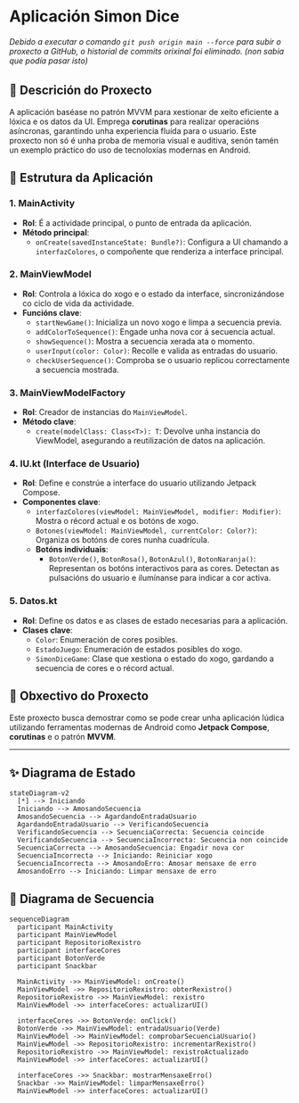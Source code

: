 # Aplicación Simon Dice
###### *Debido a executar o comando  `git push origin main --force` para subir o proxecto a GitHub, o historial de commits orixinal foi eliminado. (non sabia que podía pasar isto)*

## 📝 Descrición do Proxecto

A aplicación baséase no patrón MVVM para xestionar de xeito eficiente a lóxica e os datos da UI. Emprega **corutinas** para realizar operacións asíncronas, garantindo unha experiencia fluída para o usuario. Este proxecto non só é unha proba de memoria visual e auditiva, senón tamén un exemplo práctico do uso de tecnoloxías modernas en Android.

## 🔧 Estrutura da Aplicación

### 1. **MainActivity**
- **Rol**: É a actividade principal, o punto de entrada da aplicación.
- **Método principal**:
  - `onCreate(savedInstanceState: Bundle?)`: Configura a UI chamando a `interfazColores`, o compoñente que renderiza a interface principal.

### 2. **MainViewModel**
- **Rol**: Controla a lóxica do xogo e o estado da interface, sincronizándose co ciclo de vida da actividade.
- **Funcións clave**:
  - `startNewGame()`: Inicializa un novo xogo e limpa a secuencia previa.
  - `addColorToSequence()`: Engade unha nova cor á secuencia actual.
  - `showSequence()`: Mostra a secuencia xerada ata o momento.
  - `userInput(color: Color)`: Recolle e valida as entradas do usuario.
  - `checkUserSequence()`: Comproba se o usuario replicou correctamente a secuencia mostrada.

### 3. **MainViewModelFactory**
- **Rol**: Creador de instancias do `MainViewModel`.
- **Método clave**:
  - `create(modelClass: Class<T>): T`: Devolve unha instancia do ViewModel, asegurando a reutilización de datos na aplicación.

### 4. **IU.kt (Interface de Usuario)**
- **Rol**: Define e constrúe a interface do usuario utilizando Jetpack Compose.
- **Componentes clave**:
  - `interfazColores(viewModel: MainViewModel, modifier: Modifier)`: Mostra o récord actual e os botóns de xogo.
  - `Botones(viewModel: MainViewModel, currentColor: Color?)`: Organiza os botóns de cores nunha cuadrícula.
  - **Botóns individuais**:
    - `BotonVerde()`, `BotonRosa()`, `BotonAzul()`, `BotonNaranja()`: Representan os botóns interactivos para as cores. Detectan as pulsacións do usuario e ilumínanse para indicar a cor activa.

### 5. **Datos.kt**
- **Rol**: Define os datos e as clases de estado necesarias para a aplicación.
- **Clases clave**:
  - `Color`: Enumeración de cores posibles.
  - `EstadoJuego`: Enumeración de estados posibles do xogo.
  - `SimonDiceGame`: Clase que xestiona o estado do xogo, gardando a secuencia de cores e o récord actual.


## 🎯 Obxectivo do Proxecto

Este proxecto busca demostrar como se pode crear unha aplicación lúdica utilizando ferramentas modernas de Android como **Jetpack Compose**, **corutinas** e o patrón **MVVM**. 

---

## ✨ Diagrama de Estado
```mermaid
stateDiagram-v2
  [*] --> Iniciando
  Iniciando --> AmosandoSecuencia
  AmosandoSecuencia --> AgardandoEntradaUsuario
  AgardandoEntradaUsuario --> VerificandoSecuencia
  VerificandoSecuencia --> SecuenciaCorrecta: Secuencia coincide
  VerificandoSecuencia --> SecuenciaIncorrecta: Secuencia non coincide
  SecuenciaCorrecta --> AmosandoSecuencia: Engadir nova cor
  SecuenciaIncorrecta --> Iniciando: Reiniciar xogo
  SecuenciaIncorrecta --> AmosandoErro: Amosar mensaxe de erro
  AmosandoErro --> Iniciando: Limpar mensaxe de erro
```

## 💫 Diagrama de Secuencia
```mermaid
sequenceDiagram
  participant MainActivity
  participant MainViewModel
  participant RepositorioRexistro
  participant interfaceCores
  participant BotonVerde
  participant Snackbar

  MainActivity ->> MainViewModel: onCreate()
  MainViewModel ->> RepositorioRexistro: obterRexistro()
  RepositorioRexistro ->> MainViewModel: rexistro
  MainViewModel ->> interfaceCores: actualizarUI()

  interfaceCores ->> BotonVerde: onClick()
  BotonVerde ->> MainViewModel: entradaUsuario(Verde)
  MainViewModel ->> MainViewModel: comprobarSecuenciaUsuario()
  MainViewModel ->> RepositorioRexistro: incrementarRexistro()
  RepositorioRexistro ->> MainViewModel: rexistroActualizado
  MainViewModel ->> interfaceCores: actualizarUI()

  interfaceCores ->> Snackbar: mostrarMensaxeErro()
  Snackbar ->> MainViewModel: limparMensaxeErro()
  MainViewModel ->> interfaceCores: actualizarUI()
```